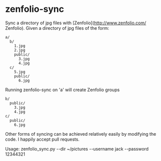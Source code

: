 
zenfolio-sync
=============

Sync a directory of jpg files with [Zenfolio](http://www.zenfolio.com/ Zenfolio).
Given a directory of jpg files of the form:

    a/
      b/
        1.jpg
        2.jpg
        public/
          3.jpg
          4.jpg
      c/
        5.jpg
        public/
          6.jpg

Running zenfolio-sync on 'a' will create Zenfolio groups

    b/
      public/
        3.jpg
        4.jpg
    c/
      public/
        6.jpg

Other forms of syncing can be achieved relatively easily by modifying
the code.  I happily accept pull requests.

Usage:
    zenfolio_sync.py --dir ~/pictures --username jack --password 12344321
